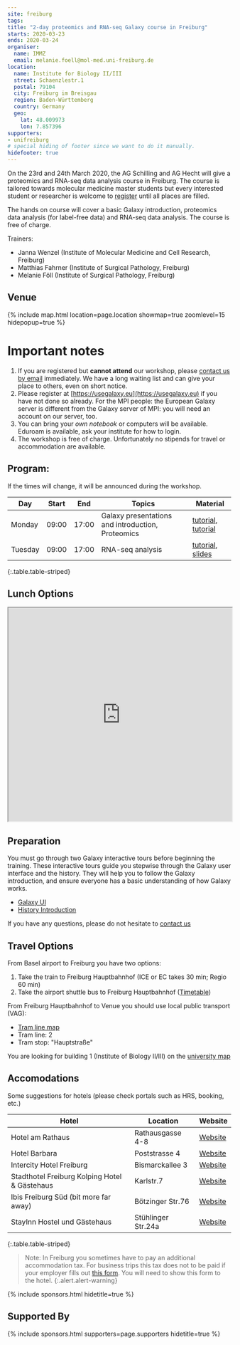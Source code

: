 ```yaml
---
site: freiburg
tags:
title: "2-day proteomics and RNA-seq Galaxy course in Freiburg"
starts: 2020-03-23
ends: 2020-03-24
organiser:
  name: IMMZ
  email: melanie.foell@mol-med.uni-freiburg.de
location:
  name: Institute for Biology II/III
  street: Schaenzlestr.1
  postal: 79104
  city: Freiburg im Breisgau
  region: Baden-Württemberg
  country: Germany
  geo:
    lat: 48.009973
    lon: 7.857396
supporters:
- unifreiburg
# special hiding of footer since we want to do it manually.
hidefooter: true
---
```



On the 23rd and 24th March 2020, the AG Schilling and AG Hecht will give a proteomics and
RNA-seq data analysis course in Freiburg. The course is
tailored towards molecular medicine master students but every
interested student or researcher is welcome to [register](mailto:melanie.foell@mol-med.uni-freiburg.de) until all
places are filled.

The hands on course will cover a basic Galaxy introduction, proteomics
data analysis (for label-free data) and RNA-seq data analysis. The
course is free of charge.

Trainers:

* Janna Wenzel (Institute of Molecular Medicine and Cell Research, Freiburg)
* Matthias Fahrner (Institute of Surgical Pathology, Freiburg)
* Melanie Föll (Institute of Surgical Pathology, Freiburg)


## Venue

{% include map.html location=page.location showmap=true zoomlevel=15 hidepopup=true %}


# Important notes

1. If you are registered but **cannot attend** our workshop, please [contact us
   by email](mailto:melanie.foell@mol-med.uni-freiburg.de) immediately. We have a long waiting
   list and can give your place to others, even on short notice.
2. Please register at [https://usegalaxy.eu](https://usegalaxy.eu) if you have
   not done so already. For the MPI people: the European Galaxy server is
   different from the Galaxy server of MPI: you will need an account on our
   server, too.
3. You can bring your *own notebook* or computers will be available. Eduroam is available, ask your institute for how to login.
4. The workshop is free of charge. Unfortunately no stipends for travel or accommodation are available.

## Program:

If the times will change, it will be announced during the workshop.

Day       | Start | End   | Topics                                                                 | Material
--------- | ----- | ----  | ---------------------------------------------------------------------- | -------------
Monday    | 09:00 | 17:00 | Galaxy presentations and introduction, Proteomics                      | [tutorial](https://training.galaxyproject.org/training-material/topics/proteomics/tutorials/database-handling/tutorial.html), [tutorial](https://training.galaxyproject.org/training-material/topics/proteomics/tutorials/protein-id-oms/tutorial.html)
Tuesday   | 09:00 | 17:00 | RNA-seq analysis                                                       | [tutorial](https://galaxyproject.github.io/training-material/topics/transcriptomics/tutorials/ref-based/tutorial.html), [slides](https://galaxyproject.github.io/training-material/topics/transcriptomics/slides/introduction.html#1)
{:.table.table-striped}

## Lunch Options

<iframe src="https://www.google.com/maps/d/embed?mid=1Brpw-UguRNDISn4_bVk8ifRkTRG8JIWR" width="100%" height="480"></iframe>

## Preparation

You must go through two Galaxy interactive tours before beginning the training.
These interactive tours guide you stepwise through the Galaxy user interface
and the history. They will help you to follow the Galaxy introduction, and
ensure everyone has a basic understanding of how Galaxy works.

- [Galaxy UI](https://usegalaxy.eu/tours/core.galaxy_ui)
- [History Introduction](https://usegalaxy.eu/tours/core.history)

If you have any questions, please do not hesitate to [contact us](mailto:melanie.foell@mol-med.uni-freiburg.de)

## Travel Options

From Basel airport to Freiburg you have two options:

1. Take the train to Freiburg Hauptbahnhof (ICE or EC takes 30 min; Regio 60 min)
2. Take the airport shuttle bus to Freiburg Hauptbahnhof ([Timetable](https://www.freiburger-reisedienst.de/en/airportbus/timetable.php))

From Freiburg Hauptbahnhof to Venue you should use local public transport (VAG):

- [Tram line map](http://www.vag-freiburg.de/fahrplan-linien/netzplaene/liniennetzplan.html)
- Tram line: 2
- Tram stop: "Hauptstraße"

You are looking for building 1 (Institute of Biology II/III) on the [university map](http://www.uni-freiburg.de/universitaet/kontakt-und-wegweiser/lageplaene/aussenklinik)

## Accomodations

Some suggestions for hotels (please check portals such as HRS, booking, etc.)

Hotel                                         | Location           | Website
--------------------------------------------- | ------------------ | ----------
Hotel am Rathaus                              | Rathausgasse 4-8   | [Website](http://www.am-rathaus.de/)
Hotel Barbara                                 | Poststrasse 4      | [Website](http://www.hotel-barbara.de/)
Intercity Hotel Freiburg                      | Bismarckallee 3    | [Website](http://de.intercityhotel.com/Freiburg/InterCityHotel-Freiburg)
Stadthotel Freiburg Kolping Hotel & Gästehaus | Karlstr.7          | [Website](http://www.hotel-freiburg.de/)
Ibis Freiburg Süd (bit more far away)         | Bötzinger Str.76   | [Website](http://www.accorhotels.com/de/hotel-2656-ibis-budget-freiburg-sued/index.shtml)
StayInn Hostel und Gästehaus                  | Stühlinger Str.24a | [Website](http://www.stayinn-freiburg.de/hostel-und-gaestehaus/)
{:.table.table-striped}

<!-- TODO: map -->

> Note:
> In Freiburg you sometimes have to pay an additional accommodation tax. For business trips this tax does not
> to be paid if your employer fills out [this form](http://www.freiburg.de/servicebw/UebernachtungSt_Arbeitgeberbescheinigung.pdf). You will need to show this form to the hotel.
{:.alert.alert-warning}


{% include sponsors.html hidetitle=true %}

## Supported By

{% include sponsors.html supporters=page.supporters hidetitle=true %}

